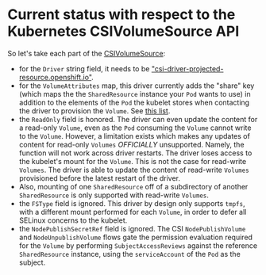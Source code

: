 # Current status with respect to the Kubernetes CSIVolumeSource API

So let's take each part of the [CSIVolumeSource](https://github.com/kubernetes/api/blob/71efbb18d63cd30604981514ac623a6be1d413bb/core/v1/types.go#L1743-L1771):

- for the `Driver` string field, it needs to be ["csi-driver-projected-resource.openshift.io"](https://github.com/openshift/csi-driver-shared-resource/blob/1fcc354faa31f624086265ea2228661a0fc2e7b1/pkg/client/client.go#L28).
- for the `VolumeAttributes` map, this driver currently adds the "share" key (which maps the the `SharedResource` instance your `Pod` wants to use) in addition to the
  elements of the `Pod` the kubelet stores when contacting the driver to provision the `Volume`.  See [this list](https://github.com/openshift/csi-driver-shared-resource/blob/c3f1c454f92203f4b406dabe8dd460782cac1d03/pkg/hostpath/nodeserver.go#L37-L42).
- the `ReadOnly` field is honored.  The driver can even update the content for a read-only `Volume`, even as the `Pod` consuming the `Volume` cannot write to the `Volume`.  However,
  a limitation exists which makes any updates of content for read-only `Volumes` *OFFICIALLY* unsupported.  Namely, the function will not work across driver restarts.  The driver
  loses access to the kubelet's mount for the `Volume`.  This is not the case for read-write `Volumes`.  The driver is able to update the content of read-write `Volumes` provisioned before the 
  latest restart of the driver.
- Also, mounting of one `SharedResource` off of a subdirectory of another `SharedResource` is only supported with read-write `Volumes`.  
- the `FSType` field is ignored.  This driver by design only supports `tmpfs`, with a different mount performed for each `Volume`, in order to defer all SELinux concerns to the kubelet.
- the `NodePublishSecretRef` field is ignored.  The CSI `NodePublishVolume` and `NodeUnpublishVolume` flows gate the permission evaluation required for the `Volume`
  by performing `SubjectAccessReviews` against the reference `SharedResource` instance, using the `serviceAccount` of the `Pod` as the subject.
